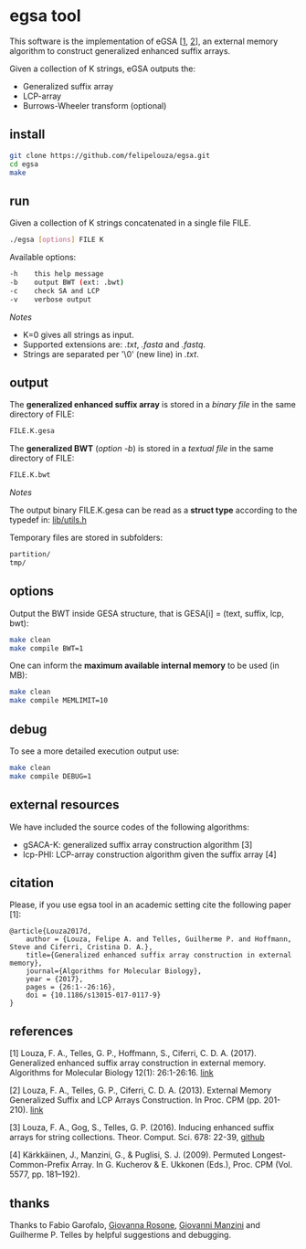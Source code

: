# egsa tool

This software is the implementation of eGSA \[[1](https://doi.org/10.1186/s13015-017-0117-9), [2](https://doi.org/10.1007/978-3-642-38905-4_20)\], an external memory algorithm to construct generalized enhanced suffix arrays.

Given a collection of K strings, eGSA outputs the:

* Generalized suffix array 
* LCP-array 
* Burrows-Wheeler transform (optional)

## install

```sh
git clone https://github.com/felipelouza/egsa.git
cd egsa
make
```

## run

Given a collection of K strings concatenated in a single file FILE.

```sh
./egsa [options] FILE K
```

Available options:

```sh
-h    this help message
-b    output BWT (ext: .bwt)
-c    check SA and LCP
-v    verbose output
```

_Notes_

* K=0 gives all strings as input.
* Supported extensions are: _.txt_, _.fasta_ and _.fastq_.
* Strings are separated per '\0' (new line) in _.txt_.

## output

The **generalized enhanced suffix array** is stored in a _binary file_ in the same directory of FILE:

```sh
FILE.K.gesa
```
The **generalized BWT** (_option -b_) is stored in a _textual file_ in the same directory of FILE:

```sh
FILE.K.bwt
```

_Notes_

The output binary FILE.K.gesa can be read as a **struct type** according to the typedef in: [lib/utils.h](https://github.com/felipelouza/egsa/blob/master/lib/utils.h#L45)


Temporary files are stored in subfolders:

```sh
partition/
tmp/
```

## options

Output the BWT inside GESA structure, that is GESA[i] = (text, suffix, lcp, bwt):

```sh
make clean
make compile BWT=1
```

One can inform the **maximum available internal memory** to be used (in MB):

```sh
make clean
make compile MEMLIMIT=10
```

## debug

To see a more detailed execution output use:

```sh
make clean
make compile DEBUG=1
```

## external resources

We have included the source codes of the following algorithms: 

* gSACA-K: generalized suffix array construction algorithm \[3\]
* lcp-PHI: LCP-array construction algorithm given the suffix array \[4\]

## citation

Please, if you use egsa tool in an academic setting cite the following paper \[1\]:

	@article{Louza2017d,
		author = {Louza, Felipe A. and Telles, Guilherme P. and Hoffmann, Steve and Ciferri, Cristina D. A.},
		title={Generalized enhanced suffix array construction in external memory},
		journal={Algorithms for Molecular Biology},
		year = {2017},
		pages = {26:1--26:16},
		doi = {10.1186/s13015-017-0117-9}
	}

## references

\[1\] Louza, F. A., Telles, G. P., Hoffmann, S., Ciferri, C. D. A. (2017). Generalized enhanced suffix array construction in external memory. Algorithms for Molecular Biology 12(1): 26:1-26:16. [link](https://almob.biomedcentral.com/articles/10.1186/s13015-017-0117-9)  

\[2\] Louza, F. A., Telles, G. P., Ciferri, C. D. A. (2013). External Memory Generalized Suffix and LCP Arrays Construction. In Proc. CPM  (pp. 201-210). [link](https://doi.org/10.1007/978-3-642-38905-4_20) 

\[3\] Louza, F. A., Gog, S., Telles, G. P. (2016). Inducing enhanced suffix arrays for string collections. Theor. Comput. Sci. 678: 22-39, [github](https://github.com/felipelouza/gsa-is)

\[4\] Kärkkäinen, J., Manzini, G., & Puglisi, S. J. (2009). Permuted Longest-Common-Prefix Array. In G. Kucherov & E. Ukkonen (Eds.), Proc. CPM (Vol. 5577, pp. 181–192).

## thanks

Thanks to Fabio Garofalo, [Giovanna Rosone](https://github.com/giovannarosone), [Giovanni Manzini](https://github.com/giovmanz) and Guilherme P. Telles by helpful suggestions and debugging.

